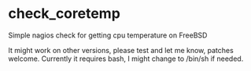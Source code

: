 check_coretemp
==============

Simple nagios check for getting cpu temperature on FreeBSD

It might work on other versions, please test and let me know, patches welcome.
Currently it requires bash, I might change to /bin/sh if needed.
